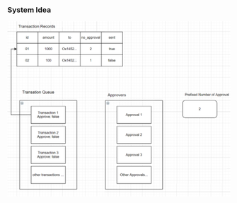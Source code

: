 ### System Idea

<img src="https://github.com/lawweiliang/multisignwallet/blob/main/gitimage/multiwalletIdea.png" width="1000">
